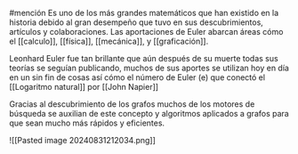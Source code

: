 #mención 
Es uno de los más grandes matemáticos que han existido en la historia debido al gran desempeño que tuvo en sus descubrimientos, artículos y colaboraciones. Las aportaciones de Euler abarcan áreas cómo  el [[calculo]], [[física]], [[mecánica]], y [[graficación]].

Leonhard Euler fue tan brillante que aún después de su muerte todas sus teorías se seguían publicando, muchos de sus aportes se utilizan hoy en día en un sin fin de cosas así cómo el número de Euler (e) que conectó el [[Logaritmo natural]] por [[John Napier]]

Gracias al descubrimiento de los grafos muchos de los motores de búsqueda se auxilian de este concepto y algoritmos aplicados a grafos para que sean mucho más rápidos y eficientes.

![[Pasted image 20240831212034.png]]